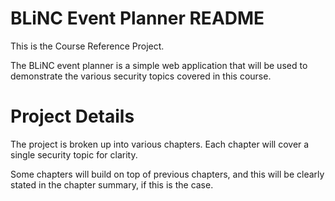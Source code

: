 # BLiNC Event Planner README #

This is the Course Reference Project. 

The BLiNC event planner is a simple web application that will be used to
demonstrate the various security topics covered in this course.


# Project Details

The project is broken up into various chapters. Each chapter will cover
a single security topic for clarity. 

Some chapters will build on top of previous chapters, and this will be
clearly stated in the chapter summary, if this is the case.




